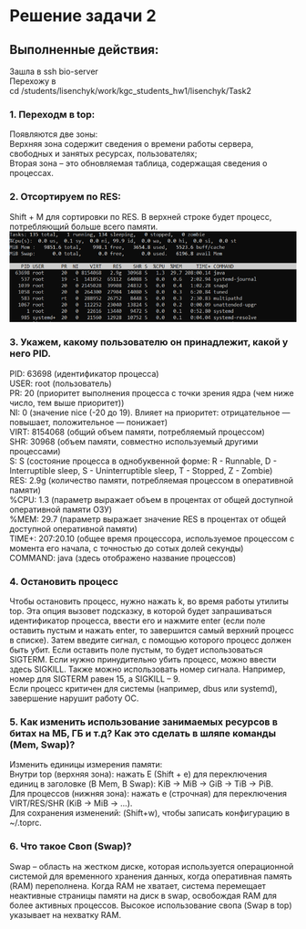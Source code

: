 # Решение задачи 2

## Выполненные действия:
Зашла в ssh bio-server  
Перехожу в  
cd /students/lisenchyk/work/kgc_students_hw1/lisenchyk/Task2  

### 1.	Переходм в top:
Появляются две зоны:   
Верхняя зона содержит сведения о времени работы сервера, свободных и занятых ресурсах, пользователях;  
Вторая зона – это обновляемая таблица, содержащая сведения о процессах.  

### 2.	Отсортируем по RES:
 Shift + M для сортировки по RES. В верхней строке будет процесс, потребляющий больше всего памяти.  
 ![Рисунок1](https://github.com/lisenchyk/kgc_students_hw1/blob/main/Task2.png)  

### 3.	Укажем, какому пользователю он принадлежит, какой у него PID.
PID: 63698 (идентификатор процесса)  
USER: root (пользователь)  
PR: 20 (приоритет выполнения процесса с точки зрения ядра (чем ниже число, тем выше приоритет))  
NI: 0 (значение nice (-20 до 19). Влияет на приоритет: отрицательное — повышает, положительное — понижает)  
VIRT: 8154068 (общий объем памяти, потребляемый процессом)  
SHR: 30968 (объем памяти, совместно используемый другими процессами)  
S: S (состояние процесса в однобуквенной форме: R - Runnable, D - Interruptible sleep, S - Uninterruptible sleep, T - Stopped, Z - Zombie)  
RES: 2.9g (количество памяти, потребляемая процессом в оперативной памяти)  
%CPU: 1.3 (параметр выражает объем в процентах от общей доступной оперативной памяти ОЗУ)  
%MEM: 29.7 (параметр выражает значение RES в процентах от общей доступной оперативной памяти)  
TIME+:	207:20.10 (общее время процессора, используемое процессом с момента его начала, с точностью до сотых долей секунды)  
COMMAND: java (здесь отображено название процессов)  

### 4.	Остановить процесс
Чтобы остановить процесс, нужно нажать k, во время работы утилиты top. Эта опция вызовет подсказку, в которой будет запрашиваться идентификатор процесса, ввести его и нажмите enter (если поле оставить пустым и нажать enter, то завершится самый верхний процесс в списке). Затем введите сигнал, с помощью которого процесс должен быть убит. Если оставить поле пустым, то будет использоваться SIGTERM. Если нужно принудительно убить процесс, можно ввести здесь SIGKILL. Также можно использовать номер сигнала. Например, номер для SIGTERM равен 15, а SIGKILL – 9.  
Если процесс критичен для системы (например, dbus или systemd), завершение нарушит работу ОС.  

### 5.	Как изменить использование занимаемых ресурсов в битах на МБ, ГБ и т.д? Как это сделать в шляпе команды (Mem, Swap)?
Изменить единицы измерения памяти:  
Внутри top (верхняя зона): нажать E (Shift + e) для переключения единиц в заголовке (B Mem, B Swap): KiB → MiB → GiB → TiB → PiB.  
Для процессов (нижняя зона): нажать e (строчная) для переключения VIRT/RES/SHR (KiB → MiB → ...).  
Для сохранения изменений: (Shift+w), чтобы записать конфигурацию в ~/.toprc.  

### 6.	Что такое Своп (Swap)?
Swap – область на жестком диске, которая используется операционной системой для временного хранения данных, когда оперативная память (RAM) переполнена. Когда RAM не хватает, система перемещает неактивные страницы памяти на диск в swap, освобождая RAM для более активных процессов. Высокое использование свопа (Swap в top) указывает на нехватку RAM.

